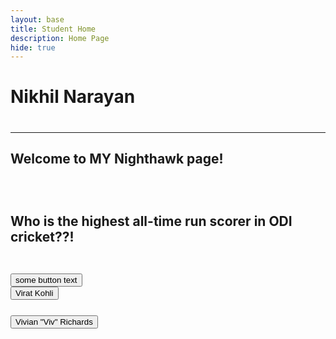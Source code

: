 ```yaml
---
layout: base
title: Student Home 
description: Home Page
hide: true
---
```


<h1>Nikhil Narayan<h1>
<hr>
<h2>Welcome to MY Nighthawk page!<h2>
<br>
<p>Who is the highest all-time run scorer in ODI cricket??!</p>
<br>
<button>some button text</button>
<br>
<div>
<button>Virat Kohli</button>
</div>
<br>
<div>
    <button>Vivian "Viv" Richards</button>
</div>



